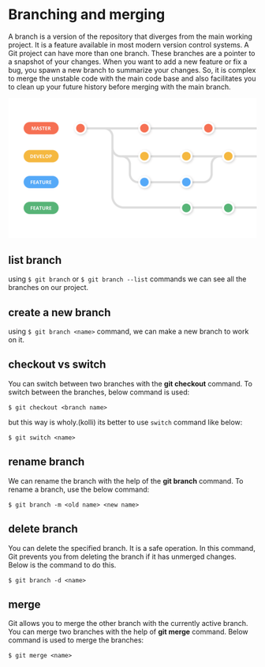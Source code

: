 ﻿# Branching and merging
A branch is a version of the repository that diverges from the main working project. It is a feature available in most modern version control systems. A Git project can have more than one branch. These branches are a pointer to a snapshot of your changes. When you want to add a new feature or fix a bug, you spawn a new branch to summarize your changes. So, it is complex to merge the unstable code with the main code base and also facilitates you to clean up your future history before merging with the main branch.

![enter image description here](https://raw.githubusercontent.com/gitmag-group-admin/Git/main/img/eev37hwxalgf019j42a9.webp)


## list branch

using `$ git branch` or `$ git branch --list` commands we can see all the branches on our project.

## create a new branch

using `$ git branch <name>` command, we can make a new branch to work on it.

## checkout vs switch

You can switch between two branches with the **git checkout** command. To switch between the branches, below command is used:

```
$ git checkout <branch name>
```
but this way is wholy.(kolli)
its better to use `switch` command like below:

```
$ git switch <name>
```

## rename branch

We can rename the branch with the help of the **git branch** command. To rename a branch, use the below command:

```
$ git branch -m <old name> <new name>
```

## delete branch

You can delete the specified branch. It is a safe operation. In this command, Git prevents you from deleting the branch if it has unmerged changes. Below is the command to do this.

```
$ git branch -d <name>
```

## merge

Git allows you to merge the other branch with the currently active branch. You can merge two branches with the help of **git merge** command. Below command is used to merge the branches:

```
$ git merge <name>
```



